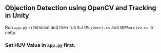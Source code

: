## Objection Detection using OpenCV and Tracking in Unity

Run `app.py` in terminal and then run `BallMovement.cs` and `UDPReceive.cs` in unity.

### Set HUV Value in `app.py` first.